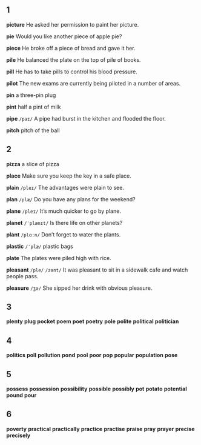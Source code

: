 ## 1
**picture** 
He asked her permission to paint her picture.

**pie** 
Would you like another piece of apple pie?

**piece** 
He broke off a piece of bread and gave it her.

**pile** 
He balanced the plate on the top of pile of books.

**pill** 
He has to take pills to control his blood pressure.

**pilot** 
The new exams are currently being piloted in a number of areas.

**pin** 
a three-pin plug

**pint** 
half a pint of milk

**pipe**
`/paɪ/` 
A pipe had burst in the kitchen and flooded the floor.

**pitch** 
pitch of the ball

## 2
**pizza** 
a slice of pizza

**place** 
Make sure you keep the key in a safe place.

**plain** 
`/pleɪ/`
The advantages were plain to see.

**plan** 
`/plæ/`
Do you have any plans for the weekend?

**plane** 
`/pleɪ/`
It’s much quicker to go by plane.

**planet** 
`/ˈplænɪt/`
Is there life on other planets?

**plant** 
`/plɑːn/`
Don’t forget to water the plants.

**plastic** 
`/ˈplæ/`
plastic bags

**plate** 
The plates were piled high with rice.

**pleasant** 
`/ple/` `/zənt/`
It was pleasant to sit in a sidewalk cafe and watch people pass.

**pleasure** 
`/ʒə/`
She sipped her drink with obvious pleasure.

## 3
**plenty** 
**plug** 
**pocket** 
**poem** 
**poet** 
**poetry** 
**pole** 
**polite** 
**political** 
**politician** 

## 4
**politics** 
**poll** 
**pollution** 
**pond** 
**pool** 
**poor** 
**pop** 
**popular** 
**population** 
**pose** 

## 5
**possess** 
**possession** 
**possibility** 
**possible** 
**possibly** 
**pot** 
**potato** 
**potential** 
**pound** 
**pour** 

## 6
**poverty** 
**practical** 
**practically** 
**practice** 
**practise** 
**praise** 
**pray** 
**prayer** 
**precise** 
**precisely** 

